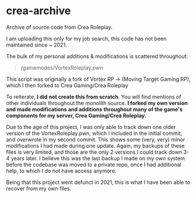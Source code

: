 # crea-archive

Archive of source code from Crea Roleplay.

I am uploading this only for my job search, this code has not been maintained since ~ 2021.

The bulk of my personal additions & modifications is scattered throughout:

> /gamemodes/VortexRoleplay.pwn

This script was originally a fork of Vortex RP -> (Moving Target Gaming RP), which I then forked to Crea Gaming/Crea Roleplay

To reiterate, **I did not create this from scratch**. You will find mentions of other individuals throughout the monolith source. **I forked my own version and made modifications and additions throughout many of the game's components for my server, Crea Gaming/Crea Roleplay.**

Due to the age of this project, I was only able to track down one older version of the VortexRoleplay.pwn, which I included in the initial commit, and overwrote in my second commit. This shows some (very, very) minor modifications I had made during one update. Again, my backups of these files is very limited, and those are the only 2 versions I could track down 3-4 years later. I believe this was the last backup I made on my own system before the codebase was moved to a private repo, once I had additional help, to which I do not have access anymore.

Being that this project went defunct in 2021, this is what I have been able to recover from my own files.
